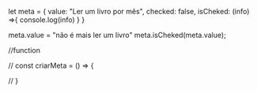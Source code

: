 let meta = {
  value: "Ler um livro por mês",
  checked: false,
  isCheked: (info) =>{
    console.log(info)
  }
}

meta.value = "não é mais ler um livro"
meta.isCheked(meta.value);


//function

// const criarMeta = () => {

// }